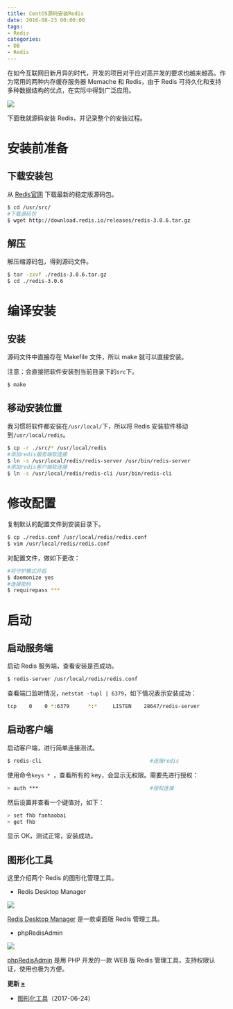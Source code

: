 ```yaml
---
title: CentOS源码安装Redis
date: 2016-08-23 00:00:00
tags:
- Redis
categories:
- DB
- Redis
---
```


在如今互联网日新月异的时代，开发的项目对于应对高并发的要求也越来越高。作为常用的两种内存缓存服务器 Memache 和 Redis，由于 Redis 可持久化和支持多种数据结构的优点，在实际中得到广泛应用。

![](https://img3.fanhaobai.com/2016/08/redis-install/vz83vwhWqtQckz-ZKarnv_5S.jpg)<!--more-->

下面我就源码安装 Redis，并记录整个的安装过程。

# 安装前准备

##  下载安装包

从 [Redis官网](http://redis.io/download) 下载最新的稳定版源码包。

```Bash
$ cd /usr/src/
#下载源码包
$ wget http://download.redis.io/releases/redis-3.0.6.tar.gz
```

## 解压

解压缩源码包，得到源码文件。

```Bash
$ tar -zxvf ./redis-3.0.6.tar.gz
$ cd ./redis-3.0.6
```

# 编译安装

## 安装

源码文件中直接存在 Makefile 文件，所以 make 就可以直接安装。

注意：会直接把软件安装到当前目录下的`src`下。

```Bash
$ make
```

## 移动安装位置

我习惯将软件都安装在`/usr/local/`下，所以将 Redis 安装软件移动到`/usr/local/redis`。

```Bash
$ cp -r ./src/* /usr/local/redis
#添加redis服务端软连接
$ ln -s /usr/local/redis/redis-server /usr/bin/redis-server
#添加redis客户端软连接
$ ln -s /usr/local/redis/redis-cli /usr/bin/redis-cli                     
```

# 修改配置

复制默认的配置文件到安装目录下。

```Bash
$ cp ./redis.conf /usr/local/redis/redis.conf
$ vim /usr/local/redis/redis.conf
```

对配置文件，做如下更改：

```Bash
#将守护模式开启
$ daemonize yes
#连接密码
$ requirepass ***                                                      
```

# 启动

## 启动服务端

启动 Redis 服务端，查看安装是否成功。

```Bash
$ redis-server /usr/local/redis/redis.conf
```

查看端口监听情况，`netstat -tupl | 6379`，如下情况表示安装成功：

```Bash
tcp    0    0 *:6379      *:*     LISTEN    28647/redis-server 
```

## 启动客户端

启动客户端，进行简单连接测试。

```Bash
$ redis-cli                                   #连接redis 
```
使用命令`keys * `，查看所有的 key，会显示无权限。需要先进行授权：

```Bash
> auth ***                                    #授权连接  
```

然后设置并查看一个键值对，如下：

```Bash
> set fhb fanhaobai
> get fhb
```

显示 OK，测试正常，安装成功。

## 图形化工具

这里介绍两个 Redis 的图形化管理工具。

* Redis Desktop Manager

![](https://img4.fanhaobai.com/2016/08/redis-install/bf751f29-f293-49cc-b57d-935edba1d175.png)

[Redis Desktop Manager](https://redisdesktop.com/) 是一款桌面版 Redis 管理工具。

* phpRedisAdmin

![](https://img5.fanhaobai.com/2016/08/redis-install/20339264-ea65-4bf2-b247-f1d085cc66c3.png)

[phpRedisAdmin](https://github.com/erikdubbelboer/phpRedisAdmin) 是用 PHP 开发的一款 WEB 版 Redis 管理工具，支持权限认证，使用也极为方便。

**更新 [»]()**

* [图形化工具](#图形化工具)<span>（2017-06-24）</span>